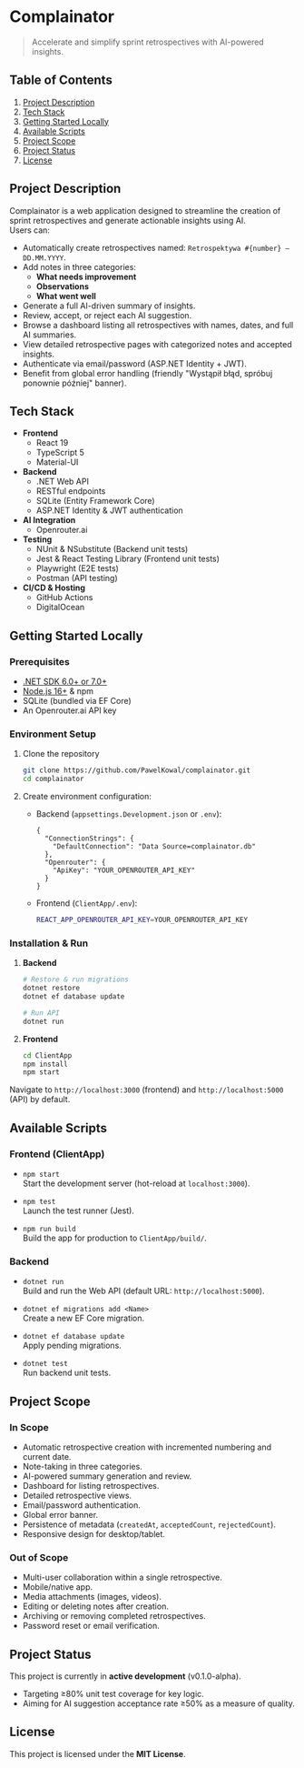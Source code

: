 # Complainator

> Accelerate and simplify sprint retrospectives with AI-powered insights.

## Table of Contents

1. [Project Description](#project-description)
2. [Tech Stack](#tech-stack)
3. [Getting Started Locally](#getting-started-locally)
4. [Available Scripts](#available-scripts)
5. [Project Scope](#project-scope)
6. [Project Status](#project-status)
7. [License](#license)

## Project Description

Complainator is a web application designed to streamline the creation of sprint retrospectives and generate actionable insights using AI.  
Users can:

- Automatically create retrospectives named: `Retrospektywa #{number} – DD.MM.YYYY`.
- Add notes in three categories:
  - **What needs improvement**
  - **Observations**
  - **What went well**
- Generate a full AI-driven summary of insights.
- Review, accept, or reject each AI suggestion.
- Browse a dashboard listing all retrospectives with names, dates, and full AI summaries.
- View detailed retrospective pages with categorized notes and accepted insights.
- Authenticate via email/password (ASP.NET Identity + JWT).
- Benefit from global error handling (friendly "Wystąpił błąd, spróbuj ponownie później" banner).

## Tech Stack

- **Frontend**
  - React 19
  - TypeScript 5
  - Material-UI
- **Backend**
  - .NET Web API
  - RESTful endpoints
  - SQLite (Entity Framework Core)
  - ASP.NET Identity & JWT authentication
- **AI Integration**
  - Openrouter.ai
- **Testing**
  - NUnit & NSubstitute (Backend unit tests)
  - Jest & React Testing Library (Frontend unit tests)
  - Playwright (E2E tests)
  - Postman (API testing)
- **CI/CD & Hosting**
  - GitHub Actions
  - DigitalOcean

## Getting Started Locally

### Prerequisites

- [.NET SDK 6.0+ or 7.0+](https://dotnet.microsoft.com/download)
- [Node.js 16+](https://nodejs.org/) & npm
- SQLite (bundled via EF Core)
- An Openrouter.ai API key

### Environment Setup

1. Clone the repository
   ```bash
   git clone https://github.com/PawelKowal/complainator.git
   cd complainator
   ```
2. Create environment configuration:

   - Backend (`appsettings.Development.json` or `.env`):
     ```jsonc
     {
       "ConnectionStrings": {
         "DefaultConnection": "Data Source=complainator.db"
       },
       "Openrouter": {
         "ApiKey": "YOUR_OPENROUTER_API_KEY"
       }
     }
     ```
   - Frontend (`ClientApp/.env`):
     ```bash
     REACT_APP_OPENROUTER_API_KEY=YOUR_OPENROUTER_API_KEY
     ```

### Installation & Run

1. **Backend**

   ```bash
   # Restore & run migrations
   dotnet restore
   dotnet ef database update

   # Run API
   dotnet run
   ```

2. **Frontend**
   ```bash
   cd ClientApp
   npm install
   npm start
   ```

Navigate to `http://localhost:3000` (frontend) and `http://localhost:5000` (API) by default.

## Available Scripts

### Frontend (ClientApp)

- `npm start`  
  Start the development server (hot-reload at `localhost:3000`).

- `npm test`  
  Launch the test runner (Jest).

- `npm run build`  
  Build the app for production to `ClientApp/build/`.

### Backend

- `dotnet run`  
  Build and run the Web API (default URL: `http://localhost:5000`).

- `dotnet ef migrations add <Name>`  
  Create a new EF Core migration.

- `dotnet ef database update`  
  Apply pending migrations.

- `dotnet test`  
  Run backend unit tests.

## Project Scope

### In Scope

- Automatic retrospective creation with incremented numbering and current date.
- Note-taking in three categories.
- AI-powered summary generation and review.
- Dashboard for listing retrospectives.
- Detailed retrospective views.
- Email/password authentication.
- Global error banner.
- Persistence of metadata (`createdAt`, `acceptedCount`, `rejectedCount`).
- Responsive design for desktop/tablet.

### Out of Scope

- Multi-user collaboration within a single retrospective.
- Mobile/native app.
- Media attachments (images, videos).
- Editing or deleting notes after creation.
- Archiving or removing completed retrospectives.
- Password reset or email verification.

## Project Status

This project is currently in **active development** (v0.1.0-alpha).

- Targeting ≥80% unit test coverage for key logic.
- Aiming for AI suggestion acceptance rate ≥50% as a measure of quality.

## License

This project is licensed under the **MIT License**.
